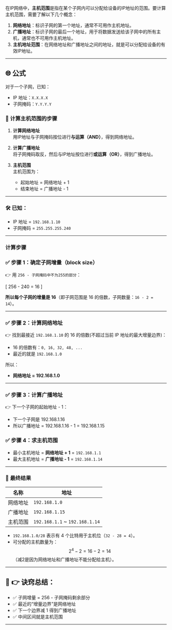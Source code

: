 在IP网络中，**主机范围**是指在某个子网内可以分配给设备的IP地址的范围。要计算主机范围，需要了解以下几个概念：  

1. **网络地址**：标识子网的第一个地址，通常不可用作主机地址。  
2. **广播地址**：标识子网的最后一个地址，用于将数据发送给该子网中的所有主机，通常也不可用作主机地址。  
3. **主机地址范围**：在网络地址和广播地址之间的地址，就是可以分配给设备的有效IP地址。  

---

## 🌐 **公式**  
对于一个子网，已知：  
- IP 地址：`X.X.X.X`  
- 子网掩码：`Y.Y.Y.Y`  

### 📝 **计算主机范围的步骤**  
1. **计算网络地址**  
   用IP地址与子网掩码按位进行**与运算（AND）**，得到网络地址。  

2. **计算广播地址**  
   将子网掩码取反，然后与IP地址按位进行**或运算（OR）**，得到广播地址。  

3. **主机范围**  
   主机范围为：  
   - 起始地址 = 网络地址 + 1  
   - 结束地址 = 广播地址 - 1  

---

### 🛠️ **已知：**  
- IP 地址 = `192.168.1.10`  
- 子网掩码 = `255.255.255.240`  

---

### **计算步骤**
### ✅ **步骤 1：确定子网增量（block size）**  
👉 用 `256 - 子网掩码中不为255的部分`：  

\[
256 - 240 = 16
\]

   **所以每个子网的增量是 16**（即子网范围是 16 的倍数，子网数量：`16 - 2 = 14`）。  

---

### ✅ **步骤 2：计算网络地址**  
👉 找到最接近 `192.168.1.10` 的 16 的倍数(不超过当前 IP 地址的最大增量边界)：  

- 16 的倍数有：`0, 16, 32, 48, ...`  
- 最近的就是 `192.168.1.0`  

所以：  
- **网络地址 = 192.168.1.0**

---

### ✅ **步骤 3：计算广播地址**
👉 下一个子网的起始地址 - 1：

- 下一个子网是 192.168.1.16
- 所以广播地址 = 192.168.1.16 - 1 = 192.168.1.15

### ✅ **步骤 4：求主机范围**  
- 最小主机地址 = **网络地址 + 1** = `192.168.1.1`  
- 最大主机地址 = **广播地址 - 1** = `192.168.1.14`  

---

### 🚀 **最终结果**  
| 名称   | 地址                             |  
|------|--------------------------------|  
| 网络地址 | `192.168.1.0`                  |  
| 广播地址 | `192.168.1.15`                 |
| 主机范围 | `192.168.1.1` ~ `192.168.1.14` |  
 
- `192.168.1.0/28` 表示有 4 个比特用于主机位（`32 - 28 = 4`）。  
- 可分配的主机数量为：  
$$
2^4 - 2 = 16 - 2 = 14
$$
（减2是因为网络地址和广播地址不能分配给主机）。

---

## 🎉 👉 **诀窍总结**：
- ✅ 子网增量 = 256 - 子网掩码剩余部分
- ✅ 最近的“增量边界”是网络地址
- ✅ 下一个边界减 1 得到广播地址
- ✅ 中间区间就是主机范围
---
